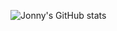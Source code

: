 ![Jonny's GitHub stats](https://github-readme-stats.vercel.app/api?username=JonnyBoy2000&show_icons=true&theme=tokyonight)
